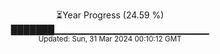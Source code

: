<p align="center">
⏳Year Progress (24.59 %)<br>
███████▁▁▁▁▁▁▁▁▁▁▁▁▁▁▁▁▁▁▁▁▁▁▁ <br>
<sub>Updated: Sun, 31 Mar 2024 00:10:12 GMT</sub>
</p>

